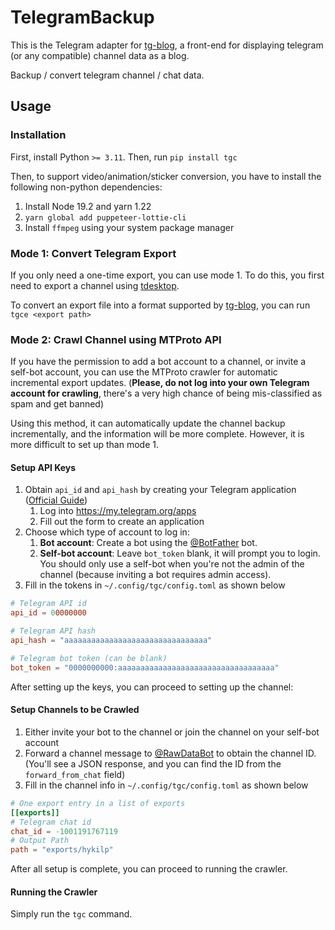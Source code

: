 # TelegramBackup

This is the Telegram adapter for [tg-blog](https://github.com/one-among-us/tg-blog), a front-end for displaying telegram (or any compatible) channel data as a blog.
    
Backup / convert telegram channel / chat data.

## Usage

### Installation

First, install Python `>= 3.11`. Then, run `pip install tgc`

Then, to support video/animation/sticker conversion, you have to install the following non-python dependencies:

1. Install Node 19.2 and yarn 1.22
2. `yarn global add puppeteer-lottie-cli`
3. Install `ffmpeg` using your system package manager

### Mode 1: Convert Telegram Export

If you only need a one-time export, you can use mode 1. To do this, you first need to export a channel using [tdesktop](https://github.com/telegramdesktop/tdesktop).

To convert an export file into a format supported by [tg-blog](https://github.com/one-among-us/tg-blog), you can run `tgce <export path>`

### Mode 2: Crawl Channel using MTProto API

If you have the permission to add a bot account to a channel, or invite a self-bot account, you can use the MTProto crawler for automatic incremental export updates. (**Please, do not log into your own Telegram account for crawling**, there's a very high chance of being mis-classified as spam and get banned)

Using this method, it can automatically update the channel backup incrementally, and the information will be more complete. However, it is more difficult to set up than mode 1.

#### Setup API Keys

1. Obtain `api_id` and `api_hash` by creating your Telegram application ([Official Guide](https://core.telegram.org/api/obtaining_api_id#obtaining-api-id))
   1. Log into https://my.telegram.org/apps
   2. Fill out the form to create an application
2. Choose which type of account to log in:
   1. **Bot account**: Create a bot using the [@BotFather](https://t.me/BotFather) bot.
   2. **Self-bot account**: Leave `bot_token` blank, it will prompt you to login. You should only use a self-bot when you're not the admin of the channel (because inviting a bot requires admin access). 
3. Fill in the tokens in `~/.config/tgc/config.toml` as shown below

```toml
# Telegram API id
api_id = 00000000

# Telegram API hash
api_hash = "aaaaaaaaaaaaaaaaaaaaaaaaaaaaaaaa"

# Telegram bot token (can be blank)
bot_token = "0000000000:aaaaaaaaaaaaaaaaaaaaaaaaaaaaaaaaaaa"
```

After setting up the keys, you can proceed to setting up the channel:

#### Setup Channels to be Crawled

1. Either invite your bot to the channel or join the channel on your self-bot account
2. Forward a channel message to [@RawDataBot](https://t.me/RawDataBot) to obtain the channel ID. (You'll see a JSON response, and you can find the ID from the `forward_from_chat` field)
3. Fill in the channel info in `~/.config/tgc/config.toml` as shown below

```toml
# One export entry in a list of exports
[[exports]]
# Telegram chat id
chat_id = -1001191767119
# Output Path
path = "exports/hykilp"
```

After all setup is complete, you can proceed to running the crawler.

#### Running the Crawler

Simply run the `tgc` command.
